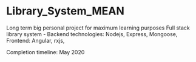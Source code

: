 # Library_System_MEAN

Long term big personal project for maximum learning purposes 
Full stack library system - Backend technologies: Nodejs, Express, Mongoose, Frontend: Angular, rxjs, 

Completion timeline: May 2020
